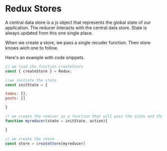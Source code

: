 # Redux Stores

A central data store is a js object that represents the global state of our application.
The reducer interacts with the central data store. State is always updated from this one single place.

When we create a store, we pass a single recuder function. Then store knows wich one to follow.

Here's an example with code snippets.

```js
// we load the function createStore
const { createStore } = Redux;

//we initiate the state
const initState = {

todos: [],
posts: []

}

// we create the reducer as a function that will pass the state and the action
function myreducer(state = initState, action){

}

// we create the store
const store = createStore(myreducer)
```
